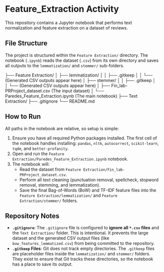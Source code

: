 # Feature_Extraction Activity

This repository contains a Jupyter notebook that performs text normalization and feature extraction on a dataset of reviews.

## File Structure

The project is structured within the `Feature Extraction/` directory. The notebook (`.ipynb`) reads the dataset (`.csv`) from its own directory and saves all outputs to the `lemmatization/` and `stemmer/` sub-folders.

├── Feature Extraction/
│   ├── lemmatization/
│   │   ├── .gitkeep
│   │   └── (Generated CSV outputs appear here)
│   ├── stemmer/
│   │   ├── .gitkeep
│   │   └── (Generated CSV outputs appear here)
│   ├── Fin\_lab-PRProject\_dataset.csv  (The input dataset)
│   └── Paredes\_Feature\_Extraction.ipynb (The main notebook)
├── Text Extraction/
├── .gitignore
└── README.md


## How to Run

All paths in the notebook are relative, so setup is simple:

1.  Ensure you have all required Python packages installed. The first cell of the notebook handles installing: `pandas`, `nltk`, `autocorrect`, `scikit-learn`, `tqdm`, and `better-profanity`.
2.  Open and run the `Feature Extraction/Paredes_Feature_Extraction.ipynb` notebook.
3.  The notebook will:
    * Read the dataset from `Feature Extraction/Fin_lab-PRProject_dataset.csv`.
    * Perform all text cleaning (punctuation removal, spellcheck, stopword removal, stemming, and lemmatization).
    * Save the final Bag-of-Words (BoW) and TF-IDF feature files into the `Feature Extraction/lemmatization/` and `Feature Extraction/stemmer/` folders.

## Repository Notes

* **`.gitignore`**: The `.gitignore` file is configured to **ignore all `*.csv` files** and the `Text Extraction/` folder. This is intentional. It prevents the large dataset and the generated CSV output files (like `bow_features_lemmatized.csv`) from being committed to the repository.
* **`.gitkeep` Files**: Git does not track empty directories. The `.gitkeep` files are placeholder files inside the `lemmatization/` and `stemmer/` folders. They exist to ensure that Git tracks these directories, so the notebook has a place to save its output.

